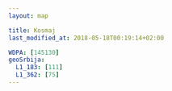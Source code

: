 ```yaml
---
layout: map

title: Kosmaj
last_modified_at: 2018-05-18T00:19:14+02:00

WDPA: [145130]
geoSrbija:
  L1_183: [111]
  L1_362: [75]
---
```

